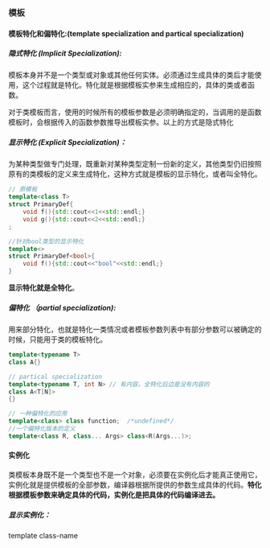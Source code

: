 ### 													模板

#### 模板特化和偏特化:(template specialization and partical specialization)

##### 隐式特化 (Implicit Specialization):

模板本身并不是一个类型或对象或其他任何实体。必须通过生成具体的类后才能使用，这个过程就是特化。特化就是根据模板实参来生成相应的，具体的类或者函数。

对于类模板而言，使用的时候所有的模板参数是必须明确指定的，当调用的是函数模板时，会根据传入的函数参数推导出模板实参。以上的方式是隐式特化

##### 显示特化 (Explicit Specialization)：

为某种类型做专门处理，既重新对某种类型定制一份新的定义，其他类型仍旧按照原有的类模板的定义来生成特化，这种方式就是模板的显示特化，或者叫全特化。

```c++
// 原模板
template<class T> 
struct PrimaryDef{
    void f(){std::cout<<1<<std::endl;}
    void g(){std::cout<<2<<std::endl;}
;

//针对bool类型的显示特化
template<>
struct PrimaryDef<bool>{
    void f(){std::cout<<"bool"<<std::endl;}
}
```

**显示特化就是全特化**。

##### 偏特化 （partial specialization):

用来部分特化，也就是特化一类情况或者模板参数列表中有部分参数可以被确定的时候，只能用于类的模板特化。

```c++
template<typename T>
class A{}

// partical specialization
template<typename T, int N> // 有内容，全特化后边是没有内容的
class A<T[N]>
{}

// 一种偏特化的应用
template<class> class function;  /*undefined*/
//一个偏特化版本的定义
template<class R, class... Args> class<R(Args...)>;
```

#### 实例化

类模板本身既不是一个类型也不是一个对象，必须要在实例化后才能真正使用它，实例化就是提供模板的全部参数，编译器根据所提供的参数生成具体的代码。**特化根据模板参数来确定具体的代码，实例化是把具体的代码编译进去。**

##### 显示实例化：

template class-name<template arguments>。主要作用是告知编译器将类模板的一个特化版本的代码编译进去。可实例化的部分有：class， Function， Member Function， Member classes， static data members of class templates.

##### 隐式实例化：

当代码中引用了一个模板，且需要一个完整定义的类型的时候，或者当类型的完整性影响到了代码，并且此时特定的类型没有被显示实例化，那么隐式实例化就会发生。

```c++
template<class T> struct Z{
	void f(){};
    void g(); // never defined
}

template struct Z<double>; // explicit instantiation.
Z<int> a;   // implicit instantiation of Z<int>
Z<char>* p; // nothing is instantiated here.
p->f();  // implicit instantiation of Z<char> and Z<char>::f() occurs here.
		// Z<char>::g is never needed and never instantiated here.
   
```

只有当用到模板类的时候才会实例化。**显示的特化总是伴随着实例化**。

##### 实例化的作用：

+ 模板的实现和定义分开在不同的文件中。当编译器在编译一个cpp文件的时候，用到一个类型只要是声明了，要么在自己里面定义，要么在别的地方定义，所以不会报错。链接的时候回查找相关的目标文件已找到所需的定义。如果一个头文件声明了template.h,定义在template.cpp中，使用在reference.cpp中。编译template.cpp的时候，由于没有在该文件中实例化它所以模板不会被编译进去。在reference.cpp中，由于看不到template.cpp定义，用到其模板如Test<int>的时候编译器认为是别处定义的，也不会实例化它，进而报错。所以模板的定义和实现都是放在头文件里面。若要分开，可以在reference.cpp中显示实例化，这样能保证编译进去。

+ 单独显示实例化一个函数的作用。

  模板编译的时候，按需编译。链接的时候有重复会进行合并。如果有A.cpp和B.cpp两个类，A中定义了一个Test<int>对象，将其传入到B的一个接受Test<int>类型的指针的函数时，对B而言不需要Test的构造和析构函数了，只需实例化testInterface即可。

  ```c++
  #include<iostream>
  template<typename T> 
  class Test
  {
   public:
      void testInterface()
      {
          std::cout<<1;
      }
  };
  //特化，伴随着实例化
  template<>
  void Test<int>::testInterface()
  {
      std::cout<<2;
  }
  ```

  

#### 模板参数的三种形式：

```c++
template<typename T> className
```

上面的定义中，T就是一个模板参数。使用模板的时候，需要指定该模板的所有参数以生成模板的一个特化。指定的方法可以不是显示指定，但必须可推导。

+ 类型参数：模板参数是一个类型。使用类型参数时，不能用它做没有定义的工作。

  ```c++
  template<class T>
  class Test
  {
  public:
      T tObj;
      T* tPtr;
      std::list<T> l;
      T* createInsideObj();
  }
  
  class A
  {
      A(){}
  }
  ```

  对于类A来说，其默认构造函数是隐式的，所以模板编译不会通过。如果去掉tObj,tPtr的定义，只要不调用createInsideObject，就不会报错，因为不会实例化。

+ 非类型模板参数：可用作非类型参数的有

  + integral
  + pointers to objects
  + pointers to functions
  + lvalue reference paramters
  + pointer to members
  + enumeration tpe
  + nullptr

  ```c++
  int ai[5];
  template<const int* pci> struct X{}
  X<ai> xi; // conversion occures.
  
  struct Y{
      void func(){};
  }
  
  struct YY{
      static Y y;
  }
  
  Y YY::y;
  
  template<const Y* b> struct Z{}
  Y y;
  Z<&YY::y> z;
  
  tempalte<int (&pa)[5]> struct W{}
  W<ai> w; // no conversion
  
  void f(char);
  void f(int);
  
  template<void (*pf)(int)> struct RR{}
  RR<&f> a;   // select f(int);
  
  template<void (Y::*pf)()> struct RD{}
  RD<&Y::func> rd;
  
  ```

  对于指针类型和引用类型，用来赋值的对象必须是有链接的。

+ 模板参数

  ```c++
  template<class T, int a> class A{}
  
  template<template<typename, int> class V>
  class C
  {
   public:
      V<int, 5> y;
  }
  
  int main()
  {
      C<A> aa;
  }
  ```

##### 函数模板

不同的模板参数对应了不同的模板实例，而模板本身是否使用这些模板参数完全就是需求上的问题了，对于模板来讲如果没有在定义中用到模板参数那么每个版本的定义时是没有差异的，但是他们是不同的实例，而且实例间毫无关系。

##### 函数模板的实例化

函数模板也存在现实实例化和隐式实例化。现实实例化语法：

```c++
// declaration of template function
template<typename T, int N>
void function()
{}

// explicit instantiation
template void function<int, 10>();

// second type
template <typename T>
void func(T arg)
{}
// instantiation
template void func(int);
template void func<>(int);
```

对于第二种实例化方式，函数模板中其模板参数T在函数中给函数参数做了类型，所以只要函数类型确定了，模板参数也就可以确定，所以同样能实例化，小括号<>要不要都可以。

**函数模板不支持偏特化**，如果在使用上遇到这样的情况通过**函数重载**来解决。

##### 函数模板的实参演绎（Template argument deduction）

In order to instantiate a function tempalte, every template argument must be known, but not every template has to be sepcified. When possible, the compiler will deduce the missing template argument from the function arguments. This occurs when a function call is attemped, when an address of a function template is taken, and in some other contexts.

```c++
template<typename To, typename From> To convert(From f);

void g(double d)
{
    int i = convert<int>(d); // deduce To from int, From to double
    char c = convert<char>(d);
    int(*ptr)(float) = convert;
}
```

实参演绎中如果推导出来的结果间有矛盾会出现匹配失败的情况，**匹配时没有隐式转型**。匹配失败并不会被看成一个错误。

对于函数的模板是一个函数指针类型时，如果传入的实参是一组重载函数，那么如果仅有一个函数可以最佳配得参数类型的时候就会以此函数版本作为参数调用，否则会报错。

```c++
template<class T> int f(T(*p)(T));
int g(int);
int g(char);

f(g); // the first is used
```

在进行模板参数演绎以前，编译器通常会做一些工作让匹配更容易。当函数Parameter不是一个引用类型时：

+ Argument是一个数组类型，那么Argument被替换为该数组成员类型的指针类型。
+ Argument是一个函数类型，将被替换为该函数的指针类型。
+ Argument是CV限定类型(const或volatile)，忽略其cv属性。

```c++
template<class T> void f(T);
int a[3];
f(a);  // adjusted to int*, deduce T = int*

const int b = 13;
f(b); // adjust to int, deduce T = int, ignore CV

void g(int);
f(g); // adjust to void (*)(int), deduce T = void(*)(int)
```

+ 如果模板parameter是一个CV限定类型，则忽略其CV属性

+ 如果模板parameter是一个引用类型，P将被修正为其引用的类型。

+ 如果模板parameter是一个非CV限定的右值引用，而传入的实参Argument是一个左值，那么A将被修正为该左值类型的左值引用

  ```c++
  template<class T>
  int f(T&&);  // P is an rvalue reference to cv-unqualified T
  
  template<class T>
  int g(const T&&);  // P is an rvalue reference to cv-qualified T
  
  int main()
  {
      int i;
      int n1 = f(i);  // argument is lvalue: calls f<int&>(int&);
      int n2 = f(0);  // argument is not lvalue: calls f<int&>(int&&);
      
      // int n3 = g(i); // error: deduces to g<int>(const int&&), which can not bind an rvalue reference to an lvalue.
  }
  ```

+ 推倒后的类型可以比实参类型A多顶层的CV限定

  ```c++
  template<typename T> void f(const T& t);
  bool a = false;
  f(a); // P = const T&, adjusted to const T, A = bool; deduced T = bool, deduced A = const bool, deduced A is more cv-qualified that A
  ```

+ 如果传递的实参类型可以通过限定转型（qualifier conversion）转换成推导后的类型，也是允许的

  ```c++
  template<typename T> void f(const T*);
  int *p;
  f(p); // P = const T*, A = int*; deduced T = int, deduced A = const int*
  		// qualification conversion applies.(from int* to const int*)
  ```

+ 如果P是一个模板类型的引用或者直接引用，而传递的A是P的子类模板类型，同样可以。

  ```c++
  template<class T> struct B{};
  template<classs T> struct D: public B<T>{};
  template<class T> void f(B<T>&){}
  
  int main()
  {
      D<int> d;
      f(d); //子类转换
  }
  ```

+ 如果P是一个嵌套名说明符(nested-name-specifier)，那么其所含的模板参数是不可推导的。嵌套名称说明符就是用来限定作用域的::符号左边部分，比如std::cout中的std就是嵌套名说明符。

  ```c++
  template<typename T> struct identity {typedef T type;};
  template<typename T> void bad(std::vector<T> x, T value=1);
  template<typename T> void good(std::vector<T> x, typename identity<T>::type value = 1);
  
  std::vector<std::complex<double>> x;
  bad(x, 1.2); // P1 = std::vector<T>, A1 = std::vector<std::complex<double>>
  			// deduce T = std::complex<double>
  			// P2 / A2: deduced T = double
  			// error: deduction fails, T is ambigulous
  
  good(x, 1.2);  // P1 / A1: deduced T = std::vector<std::complex<double>>
  			   // P2 = identity<T>::type, A2 = double,
  // P2 / A2: used T deduced by P1 / A1 because T is to the left of :: in P2
  // OK, T = std::complex<double>
  ```

+ 如果非类型模板参数存在于子表达式中，则模板参数不可推导

  ```c++
  template<std::size_t N> void f(std::array<int, 2 * N> a);
  std::array<int, 10> a;
  f(a); // P = std::array<int, 2*N> a = std::array<int, 10>
  	// 2 * N is non-deduced context, N cannot be deduced
  	// note: f(std::array<int, N> a) would be able to deduce N
  ```

+ 函数的默认参数不能用来推导T

  ```c++
  template<typename T, typename F>
  void f(const std::vector<T> &v, const F&comp = std::less<T>());
  std::vector<std::string> v(3);
  f(v); // P2 is non-deduced context for F;
  ```

+ 如果A是一组重载函数，且存在多于一个的匹配或不存在匹配时，则T不可推导

  ```c++
  template<typename T> void out(const T &value){}
  out("123"); // P = const T&, A = const char[4] lvalue, deduced T = char[4]
  out(std::endl);  // A is function template, T is non-deduced context.
  ```

+ 如果A是一个初始化列表，而P不是std::initializer_list类型或其引用类型，则P中的T不可推导

  ```c++
  #include <vector>
  #include <initializer_list>
  
  template<class T> void g1(std::vector<T>);
  template<class T> void g2(std::vector<T>, Tx);
  template<class T> void g3(std::initializer_list<T>);
  
  g1({2,2,3}); // p = std::vector<T>, A = {1, 2, 4}: T is non-deduced context, error here
  
  g2({2,2,4}, 10); // T can be deduced from A1, but can be deduced from A2, passed compile
   
  g3({1, 2, 3}) // P is std::initializer_list<T>, deduced T = int
     
  ```

+ 如果P中包含一个模板参数列表，且有参数扩展包，如果参数扩展包位置不在P的模板参数列表的最后，则不可推导

  ```c++
  template<int...> struct T{}
  
  template<int... Ts1, int N, int... Ts2>
  void good(const T<N, Ts...>& arg1, const T<N, Ts...>&);
  
  template<int... Ts1, int N, int... Ts2>
  void bad(const T<Ts1..., N>& arg1, const T<Ts2..., N>&);
  
  T<1, 2> t1;
  T<1, -1, 0> t2;
  
  good(t1, t2);  // P1 is const T<N, Ts1...>&, A1 is T<1, 2>: deduced N is 1, 				deduced Ts1 = [2],
  				// p2 is const<N, Ts2...>&, A2 is T<1, -1, 0>: deduced N is 					1, Ts2 is [-1, 0]
  
  bad(t1, t2);  // p1 = const T<Ts1..., N>&, A1 = T<1, 2>, pcak extension is not in the last of the parameters, so can't be deduced here.
  
  ```

+ 如果P是一个非引用数组类型，则其主边界不可推导

  ```c++
  template<int i> void f1(int a[10][i]);
  template<int i> void f2(int a[i][20]); 
  template<int i> void f3(int (&a)[i][20]); // p = int(&)[i][20], reference to array
  
  void g()
  {
      int a[10][20];
      f1(a); // ok: deduced i = 20
      f1<20>(a);  // 0k
      f2(a);  // error: i is non-deduced here
      f2<10>(a); // 0K
      f3(a);  // ok, deduced i = 10;
      f3<10>(a); // ok
  }
  ```






### 									可变参数模板

```c++
template<typename T>
T adder(T v)
{
    return v;
}

template<typename T, typename... Args>
T adder(T first, Args... args)
{
    return first + adder(args...);
}
```

typename... Args是**模板参数包**，而Args... args被称为**函数参数包**。可变参数模板以编写递归代码的方式编写：一个基本类型(adder(T v))，以及一个“递归”的通用情形。递归发生在调用adder(args...)中。每次调用，参数包缩短一个参数，最终遇到基本情形。

##### 性能：

可变参数模板在编译时刻预先生成一系列函数，所以最终得到的跟循环没什么两样，所以没有性能问题。

##### 类型安全的可变参数函数

若使用时传入的参数不对，将不能通过编译，所以不会在运行时发生错误。

##### 数目可变域数据结构

定制的数据结构（struct和class）具有编译时刻定义的域，可以表示在运行时增长的类型（std::vector)，如果添加新的域，就必须是编译器看到的东西。可变参数模板使得定义具有任意数目域并且在使用时配置这个数目的数据结构成为可能。例子如下：

```c++
template<class... Ts>
struct tuple{}

template<class T, class... Ts>
struct tuple<T, Ts...> : tuple<Ts...>{
    T tail;
    tuple(T t, Ts.. ts): tuple<ts...>, tail(t){}
}
```

首先定义了一个名为tuple的空的类定义。后跟该定义的一个特化版本，该版本从参数包剥除第一个类型并定义该类型的tail成员，它还派生自用参数包余下部分实例化的类型。

```c++
// 例子
tuple<double, uint64_t, const char*> t1(12.2, 42, "big");
// 上边结构体创建的记录为
struct tuple<double, uint64_t, const char*>: tuple<uint64_t, const char*>
{
    double tail;
}

struct tuple<uint64_t, const char*> : tuple<const char*>
{
    uint64_t tail;
}

struct tuple<const char*> : tuple
{
    const char* tail;
}

struct tuple{}
```

根据c++类成员的分布情况，数据成员的布局将会是 [const char*, uint64_t, double]

##### 访问辅助类的定义

```c++
template<size_t, class> struct elem_type_holder;

// first secialization
template<class T, class... Ts>
struct elem_type_holder<0, tuple<T, Ts...>>{
    typedef T type;
}

// second specilization
template<size_t k, class T, class... Ts>
struct elem_type_holder<k, tuple<T, Ts...>>
{
    typedef typename elem_type_holder<k-1, tuple<Ts...>>::type type
}
```

elem_type_holder是一个可变参数模板，接受一个数字k以及我们感兴趣的tuple类型作为模板参数。这是一个编译时模板元编程构造，它作用在常量及类型上，而不是运行时对象。对一个elem_type_holder<2, some_tuple_type>,扩展为

```c++
struct elem_type_holder<2, tuple<T, Ts...>>{
    typedef typename elem_type_holder<1, tuple<Ts...>::type type
}

struct elem_type_holder<1, tuple<T, Ts...>>{
    typedef typename elem_type_holder<0, tuple<Ts...>>::type type;
}

struct elem_type_holder<0, tuple<T, Ts...>>{
    typedef T type;
}
```

elem_type_holder<2, some_tuple_type>从元组的开头剥除两个类型，并将其类型设置为第三个的类型。

##### get的实现

```c++
template<size_t k, class... Ts>
typename std::enable_if<k==0, typename elem_type_holder<0, tuple<Ts...>::type&>::type
get(tuple<Ts...>& t)
{
    return t.tail;
}

template<size_t k, class T, class... Ts>
typename std::enable_if<k!=0, typename elem_type_holder<K, tuple<T, Ts...>>::type&>::type
get(tuple<T, Ts...>& t)
{
    tuple<Ts...> &base = t;
    return get<k-1>(base);
}
```

enable_if 用于在get的两个模板重载间选择，一个用于看为0时，一个用于剥除第一个类型并递归通用情形。

#### 用于catch-all的可变参数模板例子：

编写一个可以打印标准库容器的函数，能够工作在任意容器上。第一种做法：

```c++
template<template<typename, typename> class ContainerType, typename ValueType, typename AllocType>
void print_contaner(ContainerType<ValueType, AllocType> &c)
{
    for(auto &v : c)
    {
        std::cout<<c<<std::endl;
    }
}
```

对于那些可以通过值类型与分配器类型参数化的模板，vector，list等，可以通过如上方式打印。但是对于map，set类型的模板，其模板参数多余2个，就会出现问题，所以用可变参数模板来实现更好一些。

```c++
template<template<typename, typename...> class ContainerType, typename ValueType, typename... Args>
void print_container(Container<ValueType, Args...>& c)
{
    for(auto &v : c)
    	std::cout<<c<<std::endl;
}
```





### 							SFINAE and enable_if

#### SFINAE

```c++
int negate(int i){
    return -i;
}

template<typename T>
typename T::value_type negate(const T& t)
{
    return -T(t);
}
```

When compiler looks at overload candidates that are templates, it has to actually perform substitution of explicitly specified or deduced types into the template arguments.  For negate(42), when looking for the best overload, all candidates have to be considered, When the compiler considers the templated negate, it substitute the deduced argument type of the call into the template and generates

```c++
int::value_type negate(const int &t)
```

**In c++ 11, it states that when a substitution failure occures, such as the one shown above, type deduction for this particular type fails. There's no error involved. The compiler simply ignores this condidate and looks at the others.** 

If we want to write template that only make sense for some types, we must make it fail deduction for invalid types right in declaration, to cause substitution failure.

#### enable_if - a compile-time switch for templates

```c++
template<bool, typename T = void>
struct enable_if
{};

template<typename T>
struct enable_if<true, T>
{
    typedef T type;
}

// c++ 14 added type alias for convenience
template<bool B, class T>
using enable_if_t = typename enable_if<B, T>::type;

// example
template<class T, typename enable_if_t<std::is_integral<T>::value>*=nullptr>
void do_stuff(T &t)
{
    // an implementation for integral types(int, char, etc..)
}

template<class T, typename enable_if_t<std::is_class<T>::value>*=nullptr>
void do_stuff(T &t)
{
    // an implementation for class types
}
```

